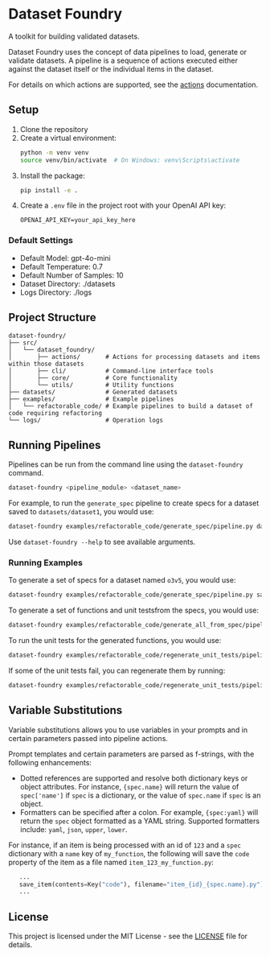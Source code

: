 # Dataset Foundry

A toolkit for building validated datasets.

Dataset Foundry uses the concept of data pipelines to load, generate or validate datasets. A
pipeline is a sequence of actions executed either against the dataset itself or the individual items
in the dataset.

For details on which actions are supported, see the [actions](docs/actions.md) documentation.

## Setup

1. Clone the repository
2. Create a virtual environment:
   ```bash
   python -m venv venv
   source venv/bin/activate  # On Windows: venv\Scripts\activate
   ```
3. Install the package:
   ```bash
   pip install -e .
   ```
4. Create a `.env` file in the project root with your OpenAI API key:
   ```
   OPENAI_API_KEY=your_api_key_here
   ```

### Default Settings

- Default Model: gpt-4o-mini
- Default Temperature: 0.7
- Default Number of Samples: 10
- Dataset Directory: ./datasets
- Logs Directory: ./logs

## Project Structure

```
dataset-foundry/
├── src/
│   └── dataset_foundry/
│       ├── actions/       # Actions for processing datasets and items within those datasets
│       ├── cli/           # Command-line interface tools
│       ├── core/          # Core functionality
│       └── utils/         # Utility functions
├── datasets/              # Generated datasets
├── examples/              # Example pipelines
│   └── refactorable_code/ # Example pipelines to build a dataset of code requiring refactoring
└── logs/                  # Operation logs
```

## Running Pipelines

Pipelines can be run from the command line using the `dataset-foundry` command.

```bash
dataset-foundry <pipeline_module> <dataset_name>
```

For example, to run the `generate_spec` pipeline to create specs for a dataset saved to
`datasets/dataset1`, you would use:

```bash
dataset-foundry examples/refactorable_code/generate_spec/pipeline.py dataset1
```

Use `dataset-foundry --help` to see available arguments.

### Running Examples

To generate a set of specs for a dataset named `o3v5`, you would use:

```bash
dataset-foundry examples/refactorable_code/generate_spec/pipeline.py samples --num-samples=2
```

To generate a set of functions and unit testsfrom the specs, you would use:

```bash
dataset-foundry examples/refactorable_code/generate_all_from_spec/pipeline.py samples
```

To run the unit tests for the generated functions, you would use:

```bash
dataset-foundry examples/refactorable_code/regenerate_unit_tests/pipeline.py samples
```

If some of the unit tests fail, you can regenerate them by running:

```bash
dataset-foundry examples/refactorable_code/regenerate_unit_tests/pipeline.py samples
```

## Variable Substitutions

Variable substitutions allows you to use variables in your prompts and in certain parameters passed
into pipeline actions.

Prompt templates and certain parameters are parsed as f-strings, with the following enhancements:

- Dotted references are supported and resolve both dictionary keys or object attributes. For
  instance, `{spec.name}` will return the value of `spec['name']` if `spec` is a dictionary, or
  the value of `spec.name` if `spec` is an object.
- Formatters can be specified after a colon. For example, `{spec:yaml}` will return the `spec`
  object formatted as a YAML string. Supported formatters include: `yaml`, `json`, `upper`, `lower`.

For instance, if an item is being processed with an id of `123` and a `spec` dictionary with a
`name` key of `my_function`, the following will save the `code` property of the item as a file named
`item_123_my_function.py`:

```python
   ...
   save_item(contents=Key("code"), filename="item_{id}_{spec.name}.py"),
   ...
```

## License

This project is licensed under the MIT License - see the [LICENSE](LICENSE) file for details.